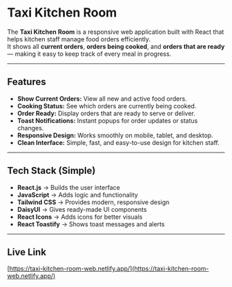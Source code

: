 # Taxi Kitchen Room

The **Taxi Kitchen Room** is a responsive web application built with React that helps kitchen staff manage food orders efficiently.  
It shows all **current orders**, **orders being cooked**, and **orders that are ready** — making it easy to keep track of every meal in progress.

---

## Features

- **Show Current Orders:** View all new and active food orders.  
- **Cooking Status:** See which orders are currently being cooked.  
- **Order Ready:** Display orders that are ready to serve or deliver.  
- **Toast Notifications:** Instant popups for order updates or status changes.  
- **Responsive Design:** Works smoothly on mobile, tablet, and desktop.  
- **Clean Interface:** Simple, fast, and easy-to-use design for kitchen staff.

---

## Tech Stack (Simple)

- **React.js** → Builds the user interface  
- **JavaScript** → Adds logic and functionality  
- **Tailwind CSS** → Provides modern, responsive design  
- **DaisyUI** → Gives ready-made UI components  
- **React Icons** → Adds icons for better visuals  
- **React Toastify** → Shows toast messages and alerts  

---

## Live Link

[https://taxi-kitchen-room-web.netlify.app/](https://taxi-kitchen-room-web.netlify.app/)
